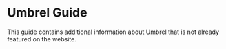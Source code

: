 # Umbrel Guide
This guide contains additional information about Umbrel that is not already featured on the website.
